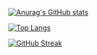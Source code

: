 [![Anurag's GitHub stats](https://github-readme-stats.vercel.app/api?username=rakaso598&show_icons=true&theme=dark&count_private=true)](https://github.com/anuraghazra/github-readme-stats)

[![Top Langs](https://github-readme-stats.vercel.app/api/top-langs/?username=rakaso598&layout=compact&theme=dark)](https://github.com/anuraghazra/github-readme-stats)

[![GitHub Streak](https://github-readme-streak-stats.herokuapp.com/?user=rakaso598&theme=dark)](https://git.io/streak-stats)
